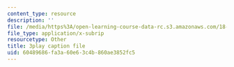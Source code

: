 ```yaml
---
content_type: resource
description: ''
file: /media/https%3A/open-learning-course-data-rc.s3.amazonaws.com/18-02sc-multivariable-calculus-fall-2010/60489686fa3a60e63c4b860ae3852fc5_sy7dx_qzQak.srt
file_type: application/x-subrip
resourcetype: Other
title: 3play caption file
uid: 60489686-fa3a-60e6-3c4b-860ae3852fc5
---
```

